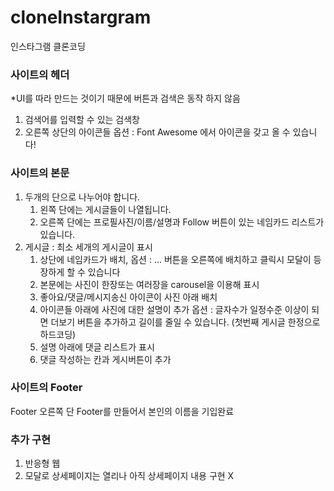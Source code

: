 # cloneInstargram
인스타그램 클론코딩

### 사이트의 헤더
*UI를 따라 만드는 것이기 때문에 버튼과 검색은 동작 하지 않음

1. 검색어를 입력할 수 있는 검색창
2. 오른쪽 상단의 아이콘들
    옵션 : Font Awesome 에서 아이콘을 갖고 올 수 있습니다!
### 사이트의 본문
1. 두개의 단으로 나누어야 합니다.
    1) 왼쪽 단에는 게시글들이 나열됩니다.
    2) 오른쪽 단에는 프로필사진/이름/설명과 Follow 버튼이 있는 네임카드 리스트가 있습니다.
2. 게시글 : 최소 세개의 게시글이 표시
    1) 상단에 네임카드가 배치,
        옵션 : ... 버튼을 오른쪽에 배치하고 클릭시 모달이 등장하게 할 수 있습니다
    2) 본문에는 사진이 한장또는 여러장을 carousel을 이용해 표시
    3) 좋아요/댓글/메시지송신 아이콘이 사진 아래 배치
    4) 아이콘들 아래에 사진에 대한 설명이 추가
          옵션 : 글자수가 일정수준 이상이 되면 더보기 버튼을 추가하고 길이를 줄일 수 있습니다. 
         (첫번째 게시글 한정으로 하드코딩)
    5) 설명 아래에 댓글 리스트가 표시
    6) 댓글 작성하는 칸과 게시버튼이 추가
### 사이트의 Footer
Footer
오른쪽 단 Footer를 만들어서 본인의 이름을 기입완료
### 추가 구현
1. 반응형 웹
2. 모달로 상세페이지는 열리나 아직 상세페이지 내용 구현 X

